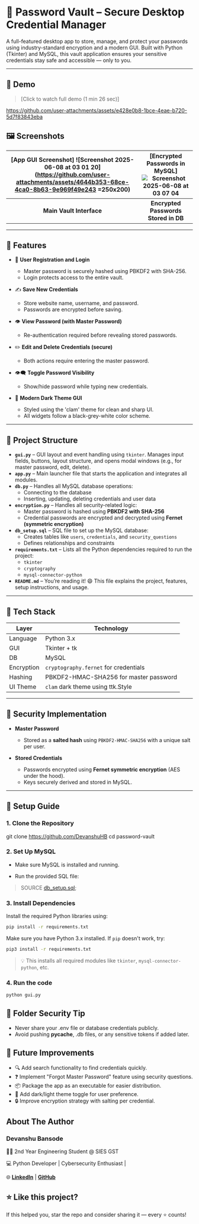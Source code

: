 # 🔐 Password Vault – Secure Desktop Credential Manager

A full-featured desktop app to store, manage, and protect your passwords using industry-standard encryption and a modern GUI. Built with Python (Tkinter) and MySQL, this vault application ensures your sensitive credentials stay safe and accessible — only to you.

---

## 🎥 Demo

> [Click to watch full demo (1 min 26 sec)] 

https://github.com/user-attachments/assets/e428e0b8-1bce-4eae-b720-5d7f83843eba



## 🖼️ Screenshots

| [App GUI Screenshot] ![Screenshot 2025-06-08 at 03 01 20](https://github.com/user-attachments/assets/4644b353-68ce-4ca0-8b63-9e969f49e243 =250x200)| [Encrypted Passwords in MySQL] ![Screenshot 2025-06-08 at 03 07 04](https://github.com/user-attachments/assets/90548663-0f27-4632-95de-a3503e51ef5f)|
|:--:|:--:|
| **Main Vault Interface** | **Encrypted Passwords Stored in DB** |

---

## 🚀 Features

- 🔐 **User Registration and Login**  
  - Master password is securely hashed using PBKDF2 with SHA-256.
  - Login protects access to the entire vault.

- ✍️ **Save New Credentials**  
  - Store website name, username, and password.
  - Passwords are encrypted before saving.

- 👁️ **View Password (with Master Password)**  
  - Re-authentication required before revealing stored passwords.

- ✏️ **Edit and Delete Credentials (secure)**  
  - Both actions require entering the master password.

- 👁️‍🗨️ **Toggle Password Visibility**  
  - Show/hide password while typing new credentials.

- 🎨 **Modern Dark Theme GUI**  
  - Styled using the 'clam' theme for clean and sharp UI.
  - All widgets follow a black-grey-white color scheme.

---

## 📁 Project Structure

- **`gui.py`** – GUI layout and event handling using `tkinter`. Manages input fields, buttons, layout structure, and opens modal windows (e.g., for master password, edit, delete).
- **`app.py`** – Main launcher file that starts the application and integrates all modules.
- **`db.py`** – Handles all MySQL database operations:
  - Connecting to the database
  - Inserting, updating, deleting credentials and user data
- **`encryption.py`** – Handles all security-related logic:
  - Master password is hashed using **PBKDF2 with SHA-256**
  - Credential passwords are encrypted and decrypted using **Fernet (symmetric encryption)**
- **`db_setup.sql`** – SQL file to set up the MySQL database:
  - Creates tables like `users`, `credentials`, and `security_questions`
  - Defines relationships and constraints
- **`requirements.txt`** – Lists all the Python dependencies required to run the project:
  - `tkinter`
  - `cryptography`
  - `mysql-connector-python`
- **`README.md`** – You’re reading it! 😄 This file explains the project, features, setup instructions, and usage.

---

## 🔧 Tech Stack

| Layer        | Technology                             |
|--------------|-----------------------------------------|
| Language     | Python 3.x                              |
| GUI          | Tkinter + tk                          |
| DB           | MySQL                                  |
| Encryption   | `cryptography.fernet` for credentials   |
| Hashing      | PBKDF2-HMAC-SHA256 for master password |
| UI Theme     | `clam` dark theme using ttk.Style       |

---

## 🧠 Security Implementation

- **Master Password**  
  - Stored as a **salted hash** using `PBKDF2-HMAC-SHA256` with a unique salt per user.
  
- **Stored Credentials**  
  - Passwords encrypted using **Fernet symmetric encryption** (AES under the hood).
  - Keys securely derived and stored in MySQL.
  
---

## 📜 Setup Guide

### 1. Clone the Repository

git clone https://github.com/DevanshuHB
cd password-vault

### 2. Set Up MySQL
- Make sure MySQL is installed and running.
* Run the provided SQL file:
> SOURCE [db_setup.sql](https://github.com/DevanshuHB/Password-Vault/blob/main/db_setup.sql);

### 3. Install Dependencies

Install the required Python libraries using:

```bash
pip install -r requirements.txt
```

Make sure you have Python 3.x installed. If `pip` doesn't work, try:

```bash
pip3 install -r requirements.txt
```

> 💡 This installs all required modules like `tkinter`, `mysql-connector-python`, etc.

### 4. Run the code
```bash
python gui.py
```

## 🔐 Folder Security Tip

- Never share your .env file or database credentials publicly.
- Avoid pushing __pycache__, .db files, or any sensitive tokens if added later.

## 🚀 Future Improvements

- 🔍 Add search functionality to find credentials quickly.
- ❓ Implement "Forgot Master Password" feature using security questions.
- 📦 Package the app as an executable for easier distribution.
- 🌙 Add dark/light theme toggle for user preference.
- 🔒 Improve encryption strategy with salting per credential.

## About The Author

### Devanshu Bansode

🧑‍🎓 2nd Year Engineering Student @ SIES GST

💻 Python Developer | Cybersecurity Enthusiast |

🌐 [**LinkedIn**](https://www.linkedin.com/in/devanshu-bansode-bb6a84320) | [**GitHub**](https://github.com/DevanshuHB)

## ⭐️ Like this project?

If this helped you, star the repo and consider sharing it — every ⭐ counts!
